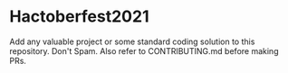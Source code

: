 # Hactoberfest2021
Add any valuable project or some standard coding solution to this repository. Don't Spam. Also refer to CONTRIBUTING.md before making PRs.
